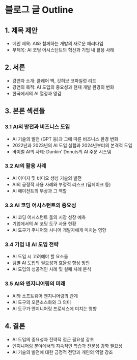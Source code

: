 # 블로그 글 Outline

## 1. 제목 제안
- 메인 제목: AI와 함께하는 개발의 새로운 패러다임
- 부제목: AI 코딩 어시스턴트의 혁신과 기업 내 활용 사례

## 2. 서론
- 강연자 소개: 클레어 백, 깃허브 코파일럿 리드
- 강연의 목적: AI 도입의 중요성과 현재 개발 환경의 변화
- 한국에서의 AI 열정과 영감

## 3. 본론 섹션들
### 3.1 AI의 발전과 비즈니스 도입
- AI 기술의 발전 (GPT 등)과 그에 따른 비즈니스 환경 변화
- 2022년과 2023년의 AI 도입 실험과 2024년부터의 본격적 도입
- 바이럴 AI의 사례: Dunkin' Donuts의 AI 주문 시스템

### 3.2 AI의 활용 사례
- AI 이미지 및 비디오 생성 기술의 발전
- AI의 긍정적 사용 사례와 부정적 리스크 (딥페이크 등)
- AI 에이전트의 부상과 그 역할

### 3.3 AI 코딩 어시스턴트의 중요성
- AI 코딩 어시스턴트 툴의 시장 성장 예측
- 기업에서의 AI 코딩 도구 사용 현황
- AI 도구가 주니어와 시니어 개발자에게 미치는 영향

### 3.4 기업 내 AI 도입 전략
- AI 도입 시 고려해야 할 요소들
- 팀별 AI 도입의 필요성과 효율성 향상 방안
- AI 도입의 성공적인 사례 및 실패 사례 분석

### 3.5 AI와 엔지니어링의 미래
- AI와 소프트웨어 엔지니어링의 관계
- AI 도구의 오픈소스화와 그 의미
- AI 도구가 엔지니어링 프로세스에 미치는 영향

## 4. 결론
- AI 도입의 중요성과 전략적 접근 필요성 강조
- 엔지니어링 분야에서의 지속적인 학습과 전문성 강화 필요성
- AI 기술의 발전에 대한 긍정적 전망과 개인의 역할 강조